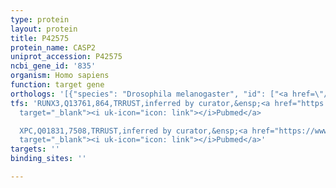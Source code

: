 ```yaml
---
type: protein
layout: protein
title: P42575
protein_name: CASP2
uniprot_accession: P42575
ncbi_gene_id: '835'
organism: Homo sapiens
function: target gene
orthologs: '[{"species": "Drosophila melanogaster", "id": ["<a href=\"/protein/q9xyf4\">Q9XYF4</a>"]}, {"species": "Mus musculus", "id": ["P29594"]}, {"species": "Rattus norvegicus", "id": ["P55215"]}]'
tfs: 'RUNX3,Q13761,864,TRRUST,inferred by curator,&ensp;<a href="https://www.ncbi.nlm.nih.gov/pubmed/?term=17956589%5Buid%5D+OR+29087512%5Buid%5D"
  target="_blank"><i uk-icon="icon: link"></i>Pubmed</a>

  XPC,Q01831,7508,TRRUST,inferred by curator,&ensp;<a href="https://www.ncbi.nlm.nih.gov/pubmed/?term=22174370%5Buid%5D+OR+29087512%5Buid%5D"
  target="_blank"><i uk-icon="icon: link"></i>Pubmed</a>'
targets: ''
binding_sites: ''

---
```

